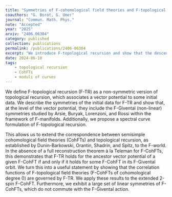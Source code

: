 ```yaml
---
title: "Symmetries of F-cohomological field theories and F-topological recursion"
coauthors: "G. Borot, G. Umer"
journal: "Commun. Math. Phys."
note: "Accepted"
year: "2025"
arxiv: "2406.06304"
category: published
collection: publications
permalink: /publications/2406-06304
excerpt: "We introduce F-topological recursion and show that the descendant theory of F-CohFTs in the Givental orbit are compute by F-topological recursion."
date: 2024-06-10
tags:
    - topological recursion
    - CohFTs
    - moduli of curves
---
```


We define F-topological recursion (F-TR) as a non-symmetric version of topological recursion, which associates a vector potential to some initial data. We describe the symmetries of the initial data for F-TR and show that, at the level of the vector potential, they include the F-Givental (non-linear) symmetries studied by Arsie, Buryak, Lorenzoni, and Rossi within the framework of F-manifolds. Additionally, we propose a spectral curve formulation of F-topological recursion.

This allows us to extend the correspondence between semisimple cohomological field theories (CohFTs) and topological recursion, as established by Dunin-Barkowski, Orantin, Shadrin, and Spitz, to the F-world. In the absence of a full reconstruction theorem à la Teleman for F-CohFTs, this demonstrates that F-TR holds for the ancestor vector potential of a given F-CohFT if and only if it holds for some F-CohFT in its F-Givental orbit. We turn this into a useful statement by showing that the correlation functions of F-topological field theories (F-CohFTs of cohomological degree 0) are governed by F-TR. We apply these results to the extended 2-spin F-CohFT. Furthermore, we exhibit a large set of linear symmetries of F-CohFTs, which do not commute with the F-Givental action. 